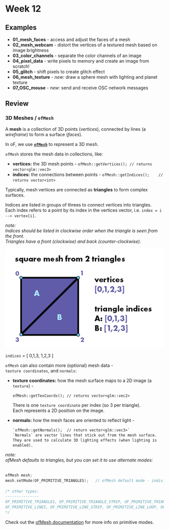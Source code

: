 # Week 12

## Examples

  - **01_mesh_faces** - access and adjust the faces of a mesh
  - **02_mesh_webcam** - distort the vertices of a textured mesh based on image brightness
  - **03_color_channels** - separate the color channels of an image
  - **04_pixel_data** - write pixels to memory and create an image from scratch!
  - **05_glitch** - shift pixels to create glitch effect
  - **06_mesh_texture** - _new:_ draw a sphere mesh with lighting and planet texture
  - **07_OSC_mouse** - _new:_ send and receive OSC network messages

## Review

### 3D Meshes / `ofMesh`

A **mesh** is a collection of 3D points (_vertices_), connected by lines (a _wireframe_) to form a surface (_faces_).  

In oF, we use **[`ofMesh`](https://openframeworks.cc/documentation/3d/ofMesh)** to represent a 3D mesh. 

`ofMesh` stores the mesh data in collections, like:

  - **vertices:** the 3D mesh points - `ofMesh::getVertices(); // returns vector<glm::vec3>`
  - **indices:** the connections between points - `ofMesh::getIndices();	// returns vector<int>`

Typically, mesh vertices are connected as **triangles** to form complex surfaces.

Indices are listed in groups of threes to connect vertices into triangles.  
Each index refers to a point by its index in the vertices vector, i.e. `index = i --> vertex[i]`.  

_note:  
Indices should be listed in clockwise order when the triangle is seen from the front.  
Triangles have a front (clockwise) and back (counter-clockwise)._

![mesh example image](square_mesh_triangles.jpg)

`indices` = [ 0,1,3, 1,2,3 ]

`ofMesh` can also contain more (optional) mesh data -  
`texture coordinates`, and `normals`:  

  - **texture coordinates:** how the mesh surface maps to a 2D image (a `texture`) - 

		ofMesh::getTexCoords();	// returns vector<glm::vec2> 
	
	There is one `texture coordinate` per index (so 3 per triangle).  
	Each represents a 2D position on the image.

  - **normals:** how the mesh faces are oriented to reflect light -  

  		`ofMesh::getNormals();	// return vector<glm::vec3>`  
  		`Normals` are vector lines that stick out from the mesh surface.  
  		They are used to calculate 3D lighting effects (when lighting is enabled).


_note:  
ofMesh defaults to triangles, but you can set it to use alternate modes:_

```c++

ofMesh mesh;
mesh.setMode(OF_PRIMITIVE_TRIANGLES);	// ofMesh default mode - individual triangles

/* other types:
---------------
OF_PRIMITIVE_TRIANGLES, OF_PRIMITIVE_TRIANGLE_STRIP, OF_PRIMITIVE_TRIANGLE_FAN, 
OF_PRIMITIVE_LINES, OF_PRIMITIVE_LINE_STRIP, OF_PRIMITIVE_LINE_LOOP, OF_PRIMITIVE_POINTS
*/
```
Check out the [ofMesh documentation](https://openframeworks.cc/documentation/3d/ofMesh/#show_setMode) for more info on primitive modes.








